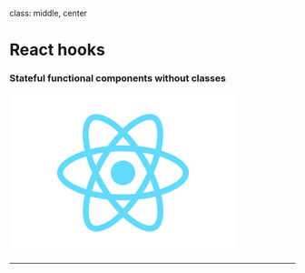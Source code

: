 class: middle, center

# React hooks

### Stateful functional components without classes

![React logo](assets/react.svg)

---

